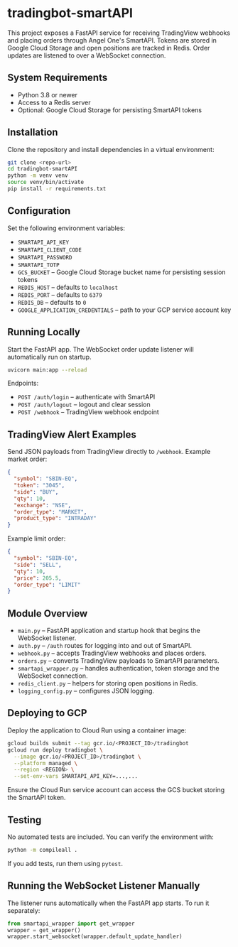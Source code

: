 # tradingbot-smartAPI

This project exposes a FastAPI service for receiving TradingView webhooks and placing orders through Angel One's SmartAPI. Tokens are stored in Google Cloud Storage and open positions are tracked in Redis. Order updates are listened to over a WebSocket connection.

## System Requirements

- Python 3.8 or newer
- Access to a Redis server
- Optional: Google Cloud Storage for persisting SmartAPI tokens

## Installation

Clone the repository and install dependencies in a virtual environment:

```bash
git clone <repo-url>
cd tradingbot-smartAPI
python -m venv venv
source venv/bin/activate
pip install -r requirements.txt
```

## Configuration

Set the following environment variables:

- `SMARTAPI_API_KEY`
- `SMARTAPI_CLIENT_CODE`
- `SMARTAPI_PASSWORD`
- `SMARTAPI_TOTP`
- `GCS_BUCKET` – Google Cloud Storage bucket name for persisting session tokens
- `REDIS_HOST` – defaults to `localhost`
- `REDIS_PORT` – defaults to `6379`
- `REDIS_DB` – defaults to `0`
- `GOOGLE_APPLICATION_CREDENTIALS` – path to your GCP service account key

## Running Locally

Start the FastAPI app. The WebSocket order update listener will automatically run on startup.

```bash
uvicorn main:app --reload
```

Endpoints:

- `POST /auth/login` – authenticate with SmartAPI
- `POST /auth/logout` – logout and clear session
- `POST /webhook` – TradingView webhook endpoint

## TradingView Alert Examples

Send JSON payloads from TradingView directly to `/webhook`. Example market order:

```json
{
  "symbol": "SBIN-EQ",
  "token": "3045",
  "side": "BUY",
  "qty": 10,
  "exchange": "NSE",
  "order_type": "MARKET",
  "product_type": "INTRADAY"
}
```

Example limit order:

```json
{
  "symbol": "SBIN-EQ",
  "side": "SELL",
  "qty": 10,
  "price": 205.5,
  "order_type": "LIMIT"
}
```

## Module Overview

- `main.py` – FastAPI application and startup hook that begins the WebSocket listener.
- `auth.py` – `/auth` routes for logging into and out of SmartAPI.
- `webhook.py` – accepts TradingView webhooks and places orders.
- `orders.py` – converts TradingView payloads to SmartAPI parameters.
- `smartapi_wrapper.py` – handles authentication, token storage and the WebSocket connection.
- `redis_client.py` – helpers for storing open positions in Redis.
- `logging_config.py` – configures JSON logging.

## Deploying to GCP

Deploy the application to Cloud Run using a container image:

```bash
gcloud builds submit --tag gcr.io/<PROJECT_ID>/tradingbot
gcloud run deploy tradingbot \
  --image gcr.io/<PROJECT_ID>/tradingbot \
  --platform managed \
  --region <REGION> \
  --set-env-vars SMARTAPI_API_KEY=...,...
```

Ensure the Cloud Run service account can access the GCS bucket storing the SmartAPI token.

## Testing

No automated tests are included. You can verify the environment with:

```bash
python -m compileall .
```

If you add tests, run them using `pytest`.

## Running the WebSocket Listener Manually

The listener runs automatically when the FastAPI app starts. To run it separately:

```python
from smartapi_wrapper import get_wrapper
wrapper = get_wrapper()
wrapper.start_websocket(wrapper.default_update_handler)
```

